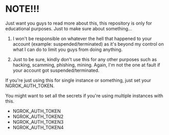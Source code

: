 # NOTE!!!

Just want you guys to read more about this, this repository is only for educational purposes. Just to make sure about something...

1. I won't be responsible on whatever the hell that happened to your account (example: suspended/terminated) as it's beyond my control on what I can do to limit you guys from doing anything.

2. Just to be sure, kindly don't use this for any other purposes such as hacking, scamming, phishing, mining. Again, I'm not the one at fault if your account got suspended/terminated.

If you're just using this for single instance or something, just set your NGROK_AUTH_TOKEN.

You might want to set all the secrets if you're using multiple instances with this.
- NGROK_AUTH_TOKEN
- NGROK_AUTH_TOKEN2
- NGROK_AUTH_TOKEN3
- NGROK_AUTH_TOKEN4
